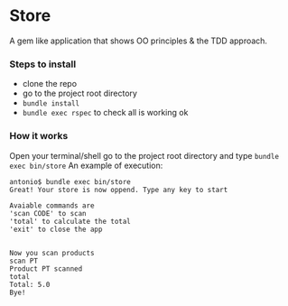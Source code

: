# Store 
A gem like application that shows OO principles & the TDD approach.

### Steps to install
- clone the repo
- go to the project root directory
- `bundle install`
- `bundle exec rspec` to check all is working ok


### How it works
Open your terminal/shell go to the project root directory and type `bundle exec bin/store`
An example of execution:
```{r, engine='sh', count_lines}
antonio$ bundle exec bin/store
Great! Your store is now oppend. Type any key to start

Avaiable commands are
'scan CODE' to scan
'total' to calculate the total
'exit' to close the app


Now you scan products
scan PT
Product PT scanned
total
Total: 5.0
Bye!
```
